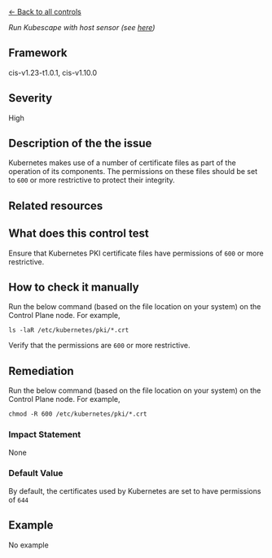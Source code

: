 [← Back to all controls](index.md)


_Run Kubescape with host sensor (see [here](../../components/host-sensor))_

## Framework

cis-v1.23-t1.0.1, cis-v1.10.0

## Severity

High

## Description of the the issue

Kubernetes makes use of a number of certificate files as part of the operation of its components. The permissions on these files should be set to `600` or more restrictive to protect their integrity.

## Related resources

## What does this control test

Ensure that Kubernetes PKI certificate files have permissions of `600` or more restrictive.

## How to check it manually

Run the below command (based on the file location on your system) on the Control Plane node. For example,

```
ls -laR /etc/kubernetes/pki/*.crt

```

 Verify that the permissions are `600` or more restrictive.

## Remediation

Run the below command (based on the file location on your system) on the Control Plane node. For example,

```
chmod -R 600 /etc/kubernetes/pki/*.crt

```

### Impact Statement

None

### Default Value

By default, the certificates used by Kubernetes are set to have permissions of `644`

## Example

No example
